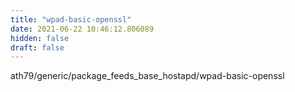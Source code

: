 ```yaml
---
title: "wpad-basic-openssl"
date: 2021-06-22 10:46:12.806089
hidden: false
draft: false
---
```


ath79/generic/package_feeds_base_hostapd/wpad-basic-openssl

